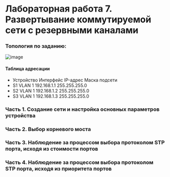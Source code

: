 # Лабораторная работа 7. Развертывание коммутируемой сети с резервными каналами

### Топология по заданию:

![image](https://user-images.githubusercontent.com/89464074/174852448-47717a03-6d71-40e0-8d8d-36dbc8dbe12c.png)

#### Таблица адресации
- Устройство	Интерфейс	 IP-адрес	       Маска подсети
- S1	        VLAN 1	   192.168.1.1	   255.255.255.0
- S2	        VLAN 1	   192.168.1.2	   255.255.255.0
- S3	        VLAN 1	   192.168.1.3	   255.255.255.0

### Часть 1. Создание сети и настройка основных параметров устройства

### Часть 2. Выбор корневого моста

### Часть 3. Наблюдение за процессом выбора протоколом STP порта, исходя из стоимости портов

### Часть 4. Наблюдение за процессом выбора протоколом STP порта, исходя из приоритета портов
